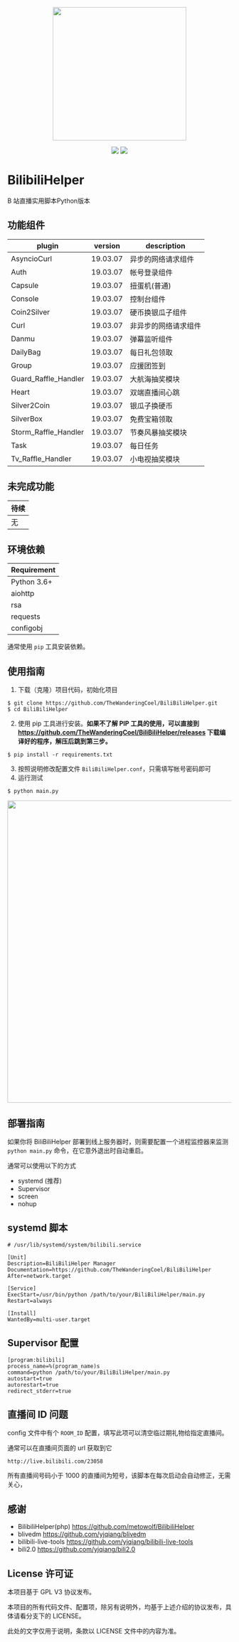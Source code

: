 
<p align="center"><img width="300px" src="https://i.loli.net/2018/04/20/5ad97bd395912.jpeg"></p>

<p align="center">
<img src="https://img.shields.io/badge/version-0.0.1-green.svg?longCache=true&style=for-the-badge">
<img src="https://img.shields.io/badge/license-GPL%20V3-blue.svg?longCache=true&style=for-the-badge">
</p>


# BilibiliHelper
B 站直播实用脚本Python版本

## 功能组件

|plugin              |version  |description   |
|--------------------|---------|--------------|
|AsyncioCurl         |19.03.07 |异步的网络请求组件|
|Auth                |19.03.07 |帐号登录组件    |
|Capsule             |19.03.07 |扭蛋机(普通)    |
|Console             |19.03.07 |控制台组件      |
|Coin2Silver         |19.03.07 |硬币换银瓜子组件 |
|Curl                |19.03.07 |非异步的网络请求组件|
|Danmu               |19.03.07 |弹幕监听组件    |
|DailyBag            |19.03.07 |每日礼包领取    |
|Group               |19.03.07 |应援团签到      |
|Guard_Raffle_Handler|19.03.07 |大航海抽奖模块  |
|Heart               |19.03.07 |双端直播间心跳  |
|Silver2Coin         |19.03.07 |银瓜子换硬币    |
|SilverBox           |19.03.07 |免费宝箱领取    |
|Storm_Raffle_Handler|19.03.07 |节奏风暴抽奖模块|
|Task                |19.03.07 |每日任务       |
|Tv_Raffle_Handler   |19.03.07 |小电视抽奖模块 |


## 未完成功能
|待续|
|-------|
| 无 |


## 环境依赖
|Requirement|
|-------|
|Python 3.6+|
|aiohttp  |
|  rsa    |
|requests |
|configobj|

通常使用 `pip` 工具安装依赖。


## 使用指南

 1. 下载（克隆）项目代码，初始化项目
```
$ git clone https://github.com/TheWanderingCoel/BiliBiliHelper.git
$ cd BiliBiliHelper
```
 2. 使用 pip 工具进行安装。**如果不了解 PIP 工具的使用，可以直接到 https://github.com/TheWanderingCoel/BiliBiliHelper/releases 下载编译好的程序，解压后跳到第三步。**
```
$ pip install -r requirements.txt
```
 3. 按照说明修改配置文件 `BiliBiliHelper.conf`，只需填写帐号密码即可
 4. 运行测试
```
$ python main.py
```

<p align="center"><img width="680px" src="https://s2.ax1x.com/2019/03/07/kxF8k4.png"></p>


## 部署指南
如果你将 BiliBiliHelper 部署到线上服务器时，则需要配置一个进程监控器来监测 `python main.py` 命令，在它意外退出时自动重启。

通常可以使用以下的方式
 - systemd (推荐)
 - Supervisor
 - screen
 - nohup

## systemd 脚本
```
# /usr/lib/systemd/system/bilibili.service

[Unit]
Description=BiliBiliHelper Manager
Documentation=https://github.com/TheWanderingCoel/BiliBiliHelper
After=network.target

[Service]
ExecStart=/usr/bin/python /path/to/your/BiliBiliHelper/main.py
Restart=always

[Install]
WantedBy=multi-user.target
```

## Supervisor 配置
```
[program:bilibili]
process_name=%(program_name)s
command=python /path/to/your/BiliBiliHelper/main.py
autostart=true
autorestart=true
redirect_stderr=true
```

## 直播间 ID 问题
config 文件中有个 `ROOM_ID` 配置，填写此项可以清空临过期礼物给指定直播间。

通常可以在直播间页面的 url 获取到它
```
http://live.bilibili.com/23058

```

所有直播间号码小于 1000 的直播间为短号，该脚本在每次启动会自动修正，无需关心，


## 感谢
 - BilibiliHelper(php) https://github.com/metowolf/BilibiliHelper
 - blivedm             https://github.com/yjqiang/blivedm
 - bilibili-live-tools https://github.com/yjqiang/bilibili-live-tools
 - bili2.0             https://github.com/yjqiang/bili2.0



## License 许可证

本项目基于 GPL V3 协议发布。

本项目的所有代码文件、配置项，除另有说明外，均基于上述介绍的协议发布，具体请看分支下的 LICENSE。

此处的文字仅用于说明，条款以 LICENSE 文件中的内容为准。
